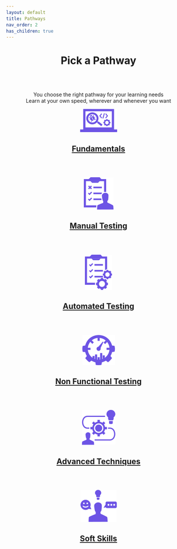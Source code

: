 ```yaml
---
layout: default
title: Pathways
nav_order: 2
has_children: true
---
```


<p align="center">
    <h1 align="center">Pick a Pathway</h1>
    <br><br>
    <p align="center">You choose the right pathway for your learning needs<br>Learn at your own speed, wherever and whenever you want</p>
    <p align="center"><a href="./fundamentals/index-fundamentals.md"><img src="/docs/assets/images/IconPathFundamentals.png" alt="Fundamentals learing path icon and link"><a/></p>
    <h2 align="center"><a href="./fundamentals/index-fundamentals.md">Fundamentals<a/></h2>
    <br><br>
    <p align="center"><a href="./manual-testing/index-manual-testing.md"><img src="/docs/assets/images/IconPathManual.png" alt="Manual testing learing path icon and link"><a/></p>
    <h2 align="center"><a href="./manual-testing/index-manual-testing.md">Manual Testing<a/></h2>
    <br><br>
    <p align="center"><a href="./automated-testing/index-automated-testing.md"><img src="/docs/assets/images/IconPathAutomated.png" alt="Automated testing learing path icon and link"><a/></p>
    <h2 align="center"><a href="./automated-testing/index-automated-testing.md">Automated Testing<a/></h2>
    <br><br>
    <p align="center"><a href="./non-functional/index-non-functional.md"><img src="/docs/assets/images/IconPathNonFunctional.png" alt="Non functional testing learing path icon and link"><a/></p>
    <h2 align="center"><a href="./non-functional/index-automated-testing.md">Non Functional Testing<a/></h2>
    <br><br>
    <p align="center"><a href="./advanced/index-advanced.md"><img src="/docs/assets/images/IconPathAdvanced.png" alt="Advanced techniques learing path icon and link"><a/></p>
    <h2 align="center"><a href="./advanced/index-advanced.md">Advanced Techniques<a/></h2>
    <br><br>
    <p align="center"><a href="./soft-skills/index-soft-skills.md"><img src="/docs/assets/images/IconPathSoftSkills.png" alt="Soft skills learing path icon and link"><a/></p>
    <h2 align="center"><a href="./soft-skills/index-soft-skills.md">Soft Skills<a/></h2>
    <br><br>
</p>
